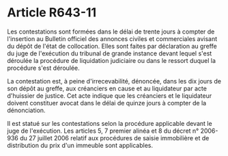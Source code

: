 # Article R643-11

Les contestations sont formées dans le délai de trente jours à compter de l'insertion au Bulletin officiel des annonces civiles et commerciales avisant du dépôt de l'état de collocation. Elles sont faites par déclaration au greffe du juge de l'exécution du tribunal de grande instance devant lequel s'est déroulée la procédure de liquidation judiciaire ou dans le ressort duquel la procédure s'est déroulée.

La contestation est, à peine d'irrecevabilité, dénoncée, dans les dix jours de son dépôt au greffe, aux créanciers en cause et au liquidateur par acte d'huissier de justice. Cet acte indique que les créanciers et le liquidateur doivent constituer avocat dans le délai de quinze jours à compter de la dénonciation.

Il est statué sur les contestations selon la procédure applicable devant le juge de l'exécution. Les articles 5, 7 premier alinéa et 8 du décret n° 2006-936 du 27 juillet 2006 relatif aux procédures de saisie immobilière et de distribution du prix d'un immeuble sont applicables.
